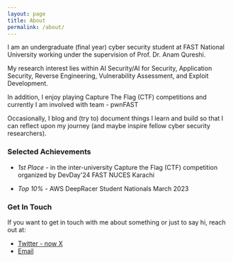 ```yaml
---
layout: page
title: About
permalink: /about/
---
```



I am an undergraduate (final year) cyber security student at FAST National University working under the supervision of 
Prof. Dr. Anam Qureshi.

My research interest lies within AI Security/AI for Security, Application Security, 
Reverse Engineering, Vulnerability Assessment, and Exploit Development.

In addition, I enjoy playing Capture The Flag (CTF) competitions and currently 
I am involved with team - pwnFAST

Occasionally, I blog and (try to) document things I learn and build so that 
I can reflect upon my journey (and maybe inspire fellow cyber security researchers).

### Selected Achievements


- *1st Place* - in the inter-university Capture the Flag (CTF) competition organized by DevDay'24 FAST NUCES Karachi

- *Top 10%* - AWS DeepRacer Student Nationals March 2023


### Get In Touch

If you want to get in touch with me about something or just to say hi, reach out at:

- [Twitter - now X](https://x.com/realhafizfarhad)
- [Email](mailto:mrhafizfarhad@gmail.com)
